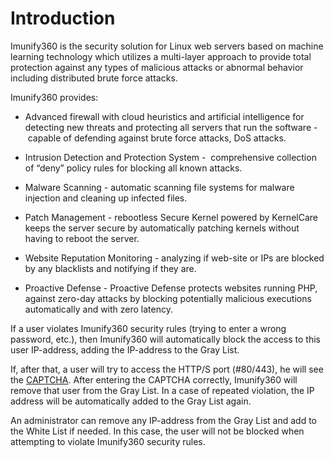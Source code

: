 # Introduction


Imunify360 is the security solution for Linux web servers based on machine learning technology which utilizes a multi-layer approach to provide total protection against any types of malicious attacks or abnormal behavior including distributed brute force attacks.

Imunify360 provides:

 * Advanced firewall with cloud heuristics and artificial intelligence for detecting new threats and protecting all servers that run the software -  capable of defending against brute force attacks, DoS attacks.

 * Intrusion Detection and Protection System -  comprehensive collection of “deny” policy rules for blocking all known attacks.

 * Malware Scanning - automatic scanning file systems for malware injection and cleaning up infected files.

 * Patch Management - rebootless Secure Kernel powered by KernelCare keeps the server secure by automatically patching kernels without having to reboot the server.

 * Website Reputation Monitoring - analyzing if web-site or IPs are blocked by any blacklists and notifying if they are.

 * Proactive Defense - Proactive Defense protects websites running PHP, against zero-day attacks by blocking potentially malicious executions automatically and with zero latency.

If a user violates Imunify360 security rules (trying to enter a wrong password, etc.), then Imunify360 will automatically block the access to this user IP-address, adding the IP-address to the <span class="notranslate">Gray List</span>.

If, after that, a user will try to access the HTTP/S port (#80/443), he will see the [CAPTCHA](/features/#captcha). After entering the CAPTCHA correctly, Imunify360 will remove that user from the <span class="notranslate">Gray List</span>. In a case of repeated violation, the IP address will be automatically added to the <span class="notranslate">Gray List</span> again.

An administrator can remove any IP-address from the <span class="notranslate">Gray List</span> and add to the <span class="notranslate">White List</span> if needed. In this case, the user will not be blocked when attempting to violate Imunify360 security rules.
